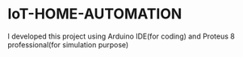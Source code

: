 # IoT-HOME-AUTOMATION
I developed this project using Arduino IDE(for coding) and Proteus 8 professional(for simulation purpose)
